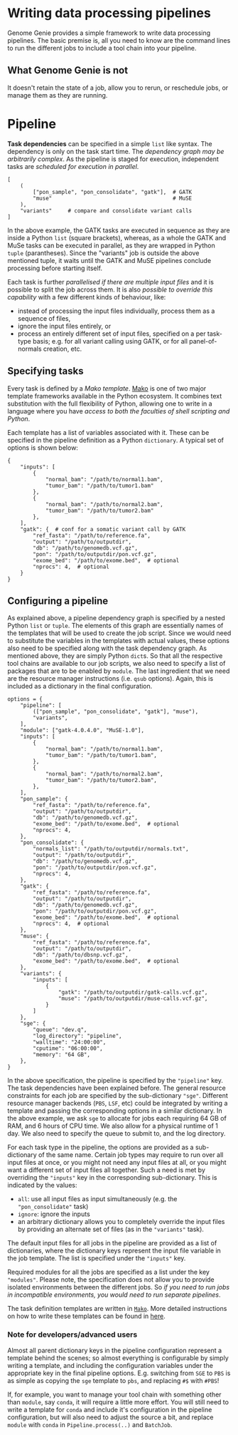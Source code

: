 # Writing data processing pipelines

Genome Genie provides a simple framework to write data processing
pipelines.  The basic premise is, all you need to know are the command
lines to run the different jobs to include a tool chain into your
pipeline.

## What Genome Genie is not

It doesn't retain the state of a job, allow you to rerun, or
reschedule jobs, or manage them as they are running.


# Pipeline

**Task dependencies** can be specified in a simple `list` like syntax.
The dependency is only on the task start time.  The *dependency graph
may be arbitrarily complex*.  As the pipeline is staged for
execution, independent tasks are *scheduled for execution in
parallel*.

    [
        (
            ["pon_sample", "pon_consolidate", "gatk"],  # GATK
            "muse"                                      # MuSE
        ),
        "variants"     # compare and consolidate variant calls
    ]

In the above example, the GATK tasks are executed in sequence as they
are inside a Python `list` (square brackets), whereas, as a whole the
GATK and MuSe tasks can be executed in parallel, as they are wrapped
in Python `tuple` (parantheses).  Since the "variants" job is outside
the above mentioned tuple, it waits until the GATK and MuSE pipelines
conclude processing before starting itself.

Each task is further *parallelised if there are multiple input files*
and it is possible to split the job across them.  It is also *possible
to override this capability* with a few different kinds of behaviour,
like:

-   instead of processing the input files individually, process them as
    a sequence of files,
-   ignore the input files entirely, or
-   process an entirely different set of input files, specified on a per
    task-type basis; e.g. for all variant calling using GATK, or for all
    panel-of-normals creation, etc.


## Specifying tasks

Every task is defined by a *Mako template*.  [Mako](https://docs.makotemplates.org/en/latest/index.html) is one of two major
template frameworks available in the Python ecosystem.  It combines
text substitution with the full flexibility of Python, allowing one to
write in a language where you have *access to both the faculties of
shell scripting and Python*.

Each template has a list of variables associated with it.  These can
be specified in the pipeline definition as a Python `dictionary`.  A
typical set of options is shown below:

    {
        "inputs": [
            {
                "normal_bam": "/path/to/normal1.bam",
                "tumor_bam": "/path/to/tumor1.bam"
            },
            {
                "normal_bam": "/path/to/normal2.bam",
                "tumor_bam": "/path/to/tumor2.bam"
            },
        ],
        "gatk": {  # conf for a somatic variant call by GATK
            "ref_fasta": "/path/to/reference.fa",
            "output": "/path/to/outputdir",
            "db": "/path/to/genomedb.vcf.gz",
            "pon": "/path/to/outputdir/pon.vcf.gz",
            "exome_bed": "/path/to/exome.bed",  # optional
            "nprocs": 4,  # optional
        }
    }


## Configuring a pipeline

As explained above, a pipeline dependency graph is specified by a
nested Python `list` or `tuple`.  The elements of this graph are
essentially names of the templates that will be used to create the job
script.  Since we would need to substitute the variables in the
templates with actual values, these options also need to be specified
along with the task dependency graph.  As mentioned above, they are
simply Python `dict`s.  So that all the respective tool chains are
available to our job scripts, we also need to specify a list of
packages that are to be enabled by `module`.  The last ingredient that
we need are the resource manager instructions (i.e. `qsub` options).
Again, this is included as a dictionary in the final configuration.

    options = {
        "pipeline": [
            (["pon_sample", "pon_consolidate", "gatk"], "muse"),
            "variants",
        ],
        "module": ["gatk-4.0.4.0", "MuSE-1.0"],
        "inputs": [
            {
                "normal_bam": "/path/to/normal1.bam",
                "tumor_bam": "/path/to/tumor1.bam",
            },
            {
                "normal_bam": "/path/to/normal2.bam",
                "tumor_bam": "/path/to/tumor2.bam",
            },
        ],
        "pon_sample": {
            "ref_fasta": "/path/to/reference.fa",
            "output": "/path/to/outputdir",
            "db": "/path/to/genomedb.vcf.gz",
            "exome_bed": "/path/to/exome.bed",  # optional
            "nprocs": 4,
        },
        "pon_consolidate": {
            "normals_list": "/path/to/outputdir/normals.txt",
            "output": "/path/to/outputdir",
            "db": "/path/to/genomedb.vcf.gz",
            "pon": "/path/to/outputdir/pon.vcf.gz",
            "nprocs": 4,
        },
        "gatk": {
            "ref_fasta": "/path/to/reference.fa",
            "output": "/path/to/outputdir",
            "db": "/path/to/genomedb.vcf.gz",
            "pon": "/path/to/outputdir/pon.vcf.gz",
            "exome_bed": "/path/to/exome.bed",  # optional
            "nprocs": 4,  # optional
        },
        "muse": {
            "ref_fasta": "/path/to/reference.fa",
            "output": "/path/to/outputdir",
            "db": "/path/to/dbsnp.vcf.gz",
            "exome_bed": "/path/to/exome.bed",  # optional
        },
        "variants": {
            "inputs": [
                {
                    "gatk": "/path/to/outputdir/gatk-calls.vcf.gz",
                    "muse": "/path/to/outputdir/muse-calls.vcf.gz",
                }
            ]
        },
        "sge": {
            "queue": "dev.q",
            "log_directory": "pipeline",
            "walltime": "24:00:00",
            "cputime": "06:00:00",
            "memory": "64 GB",
        },
    }

In the above specification, the pipeline is specified by the
`"pipeline"` key.  The task dependencies have been explained before.
The general resource constraints for each job are specified by the
sub-dictionary `"sge"`.  Different resource manager backends (`PBS`,
`LSF`, etc) could be integrated by writing a template and passing the
corresponding options in a similar dictionary.  In the above example,
we ask `sge` to allocate for jobs each requiring 64 GB of RAM, and 6
hours of CPU time.  We also allow for a physical runtime of 1 day.  We
also need to specify the queue to submit to, and the log directory.

For each task type in the pipeline, the options are provided as a
sub-dictionary of the same name.  Certain job types may require to run
over all input files at once, or you might not need any input files at
all, or you might want a different set of input files all together.
Such a need is met by overriding the `"inputs"` key in the
corresponding sub-dictionary.  This is indicated by the values:

- `all`: use all input files as input simultaneously (e.g. the
  `"pon_consolidate"` task)
- `ignore`: ignore the inputs
- an arbitrary dictionary allows you to completely override the input
  files by providing an alternate set of files (as in the `"variants"`
  task).

The default input files for all jobs in the pipeline are provided as a
list of dictionaries, where the dictionary keys represent the input
file variable in the job template.  The list is specified under the
`"inputs"` key.

Required modules for all the jobs are specified as a list under the
key `"modules"`.  Please note, the specification does not allow you to
provide isolated environments between the different jobs.  So *if you
need to run jobs in incompatible environments, you would need to run
separate pipelines*.

The task definition templates are written in
[`Mako`](https://docs.makotemplates.org/en/latest/syntax.html).  More
detailed instructions on how to write these templates can be found in
[here](templates.md).

### Note for developers/advanced users

Almost all parent dictionary keys in the pipeline configuration
represent a template behind the scenes; so almost everything is
configurable by simply writing a template, and including the
configuration variables under the appropriate key in the final
pipeline options.  E.g. switching from `SGE` to `PBS` is as simple as
copying the `sge` template to `pbs`, and replacing `#$` with `#PBS`!

If, for example, you want to manage your tool chain with something
other than `module`, say `conda`, it will require a little more
effort.  You will still need to write a template for `conda` and
include it's configuration in the pipeline configuration, but will
also need to adjust the source a bit, and replace `module` with
`conda` in `Pipeline.process(..)` and `BatchJob`.
